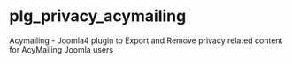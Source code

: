 # plg_privacy_acymailing
Acymailing - Joomla4 plugin to Export and Remove privacy related content for AcyMailing Joomla users
